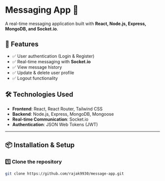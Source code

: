 # Messaging App 📩

A real-time messaging application built with **React, Node.js, Express, MongoDB, and Socket.io**.

## 🚀 Features
- ✅ User authentication (Login & Register)
- ✅ Real-time messaging with **Socket.io**
- ✅ View message history
- ✅ Update & delete user profile
- ✅ Logout functionality

## 🛠️ Technologies Used
- **Frontend**: React, React Router, Tailwind CSS
- **Backend**: Node.js, Express, MongoDB, Mongoose
- **Real-time Communication**: Socket.io
- **Authentication**: JSON Web Tokens (JWT)

---

## 📦 Installation & Setup

### 1️⃣ **Clone the repository**
```sh  
git clone https://github.com/rajak9930/message-app.git

